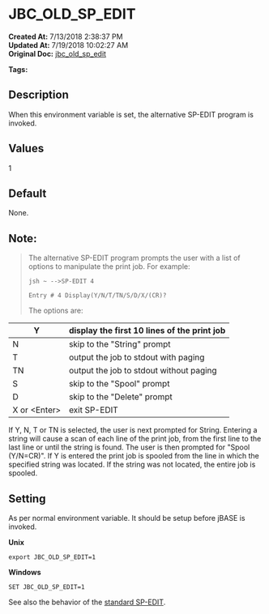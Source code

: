 # JBC_OLD_SP_EDIT

**Created At:** 7/13/2018 2:38:37 PM  
**Updated At:** 7/19/2018 10:02:27 AM  
**Original Doc:** [jbc_old_sp_edit](https://docs.jbase.com/41717-environment-variables/jbc_old_sp_edit)  

**Tags:**
<badge text='spooler' vertical='middle' />
<badge text='environment variables' vertical='middle' />

## Description

When this environment variable is set, the alternative SP-EDIT program is invoked.



## Values

1



## Default

None.



## Note:


> The alternative SP-EDIT program prompts the user with a list of options to manipulate the print job. For example:
> 
> `jsh ~ -->SP-EDIT 4`
> 
> `Entry # 4 Display(Y/N/T/TN/S/D/X/(CR)?`
> 
> The options are:



| Y<br> | display the first 10 lines of the print job<br> |
| --- | --- |
| N<br> | skip to the "String" prompt<br> |
| T<br> | output the job to stdout with paging<br> |
| TN<br> | output the job to stdout without paging<br> |
| S<br> | skip to the "Spool" prompt<br> |
| D<br> | skip to the "Delete" prompt<br> |
| X or &lt;Enter&gt;<br> | exit SP-EDIT<br> |


If Y, N, T or TN is selected, the user is next prompted for String. Entering a string will cause a scan of each line of the print job, from the first line to the last line or until the string is found. The user is then prompted for "Spool (Y/N=CR)". If Y is entered the print job is spooled from the line in which the specified string was located. If the string was not located, the entire job is spooled.



## Setting

As per normal environment variable. It should be setup before jBASE is invoked.

**Unix**

```
export JBC_OLD_SP_EDIT=1
```



**Windows**

```
SET JBC_OLD_SP_EDIT=1
```



See also the behavior of the [standard SP-EDIT](./../../administration/spooler/sp-edit).


